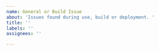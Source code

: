 ```yaml
---
name: General or Build Issue
about: 'Issues found during use, build or deployment. '
title: ''
labels: ''
assignees: ''

---
```



